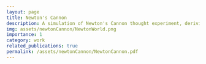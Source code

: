 ```yaml
---
layout: page
title: Newton's Cannon
description: A simulation of Newton's Cannon thought experiment, deriving equations of motion from Hamilton's Equations. Simulink used to solve the four first-order diff. eqs. and MATLAB script used to animate trajectory of the projectile.
img: assets/newtonCannon/NewtonWorld.png
importance: 1
category: work
related_publications: true
permalink: /assets/newtonCannon/NewtonCannon.pdf
---
```


